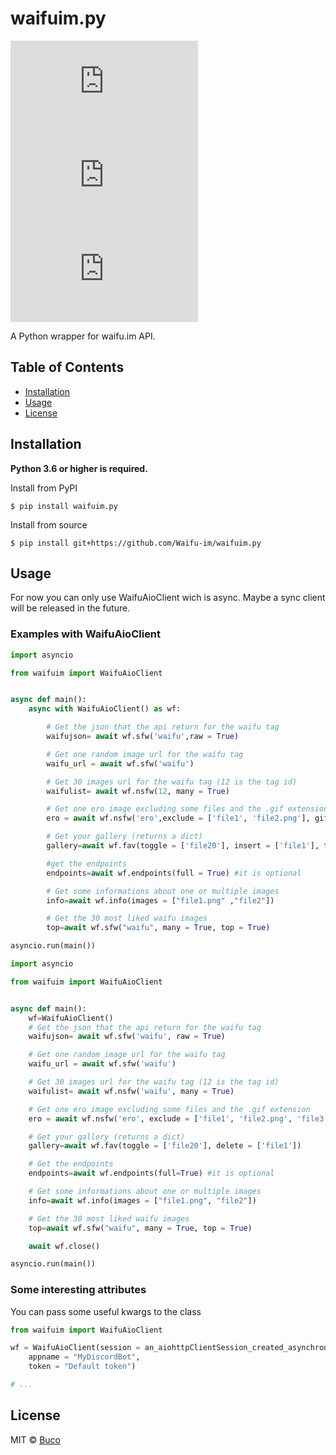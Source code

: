 # waifuim.py
[![PyPI - Python Version](https://img.shields.io/pypi/pyversions/waifuim.py?style=flat-square)](https://pypi.org/project/waifuim.py/)
[![PyPI](https://img.shields.io/pypi/v/waifuim.py?style=flat-square)](https://pypi.org/project/waifuim.py/)
[![License](https://img.shields.io/github/license/Waifu-im/waifuim.py?style=flat-square)](https://github.com/Waifu-im/waifuim.py/blob/main/LICENSE)

A Python wrapper for waifu.im API.

## Table of Contents
- [Installation](#Installation)
- [Usage](#Usage)
- [License](#License)

## Installation
**Python 3.6 or higher is required.**

Install from PyPI
```shell
$ pip install waifuim.py
```

Install from source
```shell
$ pip install git+https://github.com/Waifu-im/waifuim.py
```

## Usage
For now you can only use WaifuAioClient wich is async. Maybe a sync client will be released in the future.

### Examples with WaifuAioClient
```python
import asyncio

from waifuim import WaifuAioClient


async def main():
    async with WaifuAioClient() as wf:

        # Get the json that the api return for the waifu tag
        waifujson= await wf.sfw('waifu',raw = True)

        # Get one random image url for the waifu tag
        waifu_url = await wf.sfw('waifu')

        # Get 30 images url for the waifu tag (12 is the tag id)
        waifulist= await wf.nsfw(12, many = True)

        # Get one ero image excluding some files and the .gif extension
        ero = await wf.nsfw('ero',exclude = ['file1', 'file2.png'], gif = False)

        # Get your gallery (returns a dict)
        gallery=await wf.fav(toggle = ['file20'], insert = ['file1'], token = "A token")

        #get the endpoints
        endpoints=await wf.endpoints(full = True) #it is optional

        # Get some informations about one or multiple images
        info=await wf.info(images = ["file1.png" ,"file2"])

        # Get the 30 most liked waifu images
        top=await wf.sfw("waifu", many = True, top = True)

asyncio.run(main())
```
```python
import asyncio

from waifuim import WaifuAioClient


async def main():
    wf=WaifuAioClient()
    # Get the json that the api return for the waifu tag
    waifujson= await wf.sfw('waifu', raw = True)

    # Get one random image url for the waifu tag
    waifu_url = await wf.sfw('waifu')

    # Get 30 images url for the waifu tag (12 is the tag id)
    waifulist= await wf.nsfw('waifu', many = True)

    # Get one ero image excluding some files and the .gif extension
    ero = await wf.nsfw('ero', exclude = ['file1', 'file2.png', 'file3.jpeg'], gif = False)

    # Get your gallery (returns a dict)
    gallery=await wf.fav(toggle = ['file20'], delete = ['file1'])

    # Get the endpoints
    endpoints=await wf.endpoints(full=True) #it is optional

    # Get some informations about one or multiple images
    info=await wf.info(images = ["file1.png", "file2"])

    # Get the 30 most liked waifu images
    top=await wf.sfw("waifu", many = True, top = True)

    await wf.close()

asyncio.run(main())
```

### Some interesting attributes
You can pass some useful kwargs to the class

```python
from waifuim import WaifuAioClient

wf = WaifuAioClient(session = an_aiohttpClientSession_created_asynchronously,
    appname = "MyDiscordBot",
    token = "Default token")

# ...
```

## License
MIT © [Buco](https://github.com/Waifu-im/waifuim.py/blob/main/LICENSE)
